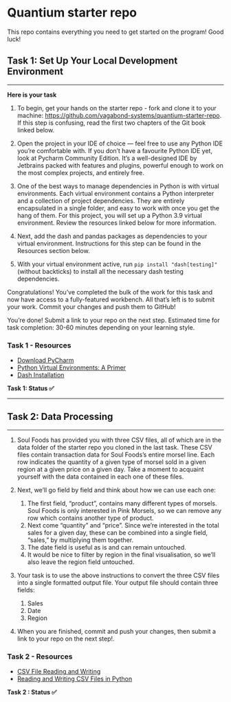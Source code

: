 # Quantium starter repo
This repo contains everything you need to get started on the program! Good luck!

## Task 1: Set Up Your Local Development Environment
---

**Here is your task**

1. To begin, get your hands on the starter repo - fork and clone it to your machine: https://github.com/vagabond-systems/quantium-starter-repo. If this step is confusing, read the first two chapters of the Git book linked below.
 
2. Open the project in your IDE of choice — feel free to use any Python IDE you’re comfortable with. If you don’t have a favourite Python IDE yet, look at Pycharm Community Edition. It’s a well-designed IDE by Jetbrains packed with features and plugins, powerful enough to work on the most complex projects, and entirely free.
 
3. One of the best ways to manage dependencies in Python is with virtual environments. Each virtual environment contains a Python interpreter and a collection of project dependencies. They are entirely encapsulated in a single folder, and easy to work with once you get the hang of them. For this project, you will set up a Python 3.9 virtual environment. Review the resources linked below for more information.
 
4. Next, add the dash and pandas packages as dependencies to your virtual environment. Instructions for this step can be found in the Resources section below.
 
5. With your virtual environment active, run `pip install "dash[testing]"` (without backticks) to install all the necessary dash testing dependencies.

Congratulations! You’ve completed the bulk of the work for this task and now have access to a fully-featured workbench. All that’s left is to submit your work. Commit your changes and push them to GitHub!

You’re done! Submit a link to your repo on the next step.
Estimated time for task completion: 30-60 minutes depending on your learning style.
<br>

### Task 1 - Resources

* [Download PyCharm](https://www.jetbrains.com/pycharm/download/#section=linux)
* [Python Virtual Environments: A Primer](https://realpython.com/python-virtual-environments-a-primer/)
* [Dash Installation](https://dash.plotly.com/installation)

**Task 1: Status ✅**

---

## Task 2: Data Processing
---
1. Soul Foods has provided you with three CSV files, all of which are in the data folder of the starter repo you cloned in the last task. These CSV files contain transaction data for Soul Foods’s entire morsel line. Each row indicates the quantity of a given type of morsel sold in a given region at a given price on a given day. Take a moment to acquaint yourself with the data contained in each one of these files.
 
2. Next, we’ll go field by field and think about how we can use each one:
    1. The first field, “product”, contains many different types of morsels. Soul Foods is only interested in Pink Morsels, so we can remove any row which contains another type of product.
    2. Next come “quantity” and “price”. Since we’re interested in the total sales for a given day, these can be combined into a single field, “sales,” by multiplying them together.
    3. The date field is useful as is and can remain untouched.
    4. It would be nice to filter by region in the final visualisation, so we’ll also leave the region field untouched.
 
3. Your task is to use the above instructions to convert the three CSV files into a single formatted output file. Your output file should contain three fields:
    1. Sales
    2. Date
    3. Region
 
4. When you are finished, commit and push your changes, then submit a link to your repo on the next step!.


### Task 2 - Resources

* [CSV File Reading and Writing](https://docs.python.org/3/library/csv.html)
* [Reading and Writing CSV Files in Python](https://realpython.com/python-csv/)

**Task 2 : Status ✅**


